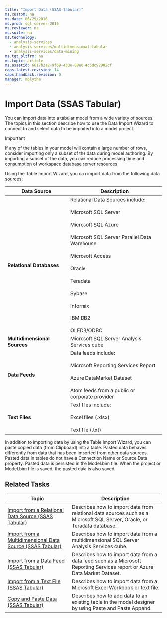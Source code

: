 ```yaml
---
title: "Import Data (SSAS Tabular)"
ms.custom: na
ms.date: 06/29/2016
ms.prod: sql-server-2016
ms.reviewer: na
ms.suite: na
ms.technology: 
  - analysis-services
  - analysis-services/multidimensional-tabular
  - analysis-services/data-mining
ms.tgt_pltfrm: na
ms.topic: article
ms.assetid: 6617b2a2-9f69-433e-89e0-4c5dc92982cf
caps.latest.revision: 14
caps.handback.revision: 0
manager: mblythe
---
```

# Import Data (SSAS Tabular)
You can import data into a tabular model from a wide variety of sources. The topics in this section describe how to use the Data Import Wizard to connect to and select data to be imported into a model project.  
  
> [!IMPORTANT]  
>  If any of the tables in your model will contain a large number of rows, consider importing only a subset of the data during model authoring. By importing a subset of the data, you can reduce processing time and consumption of workspace database server resources.  
  
 Using the Table Import Wizard, you can import data from the following data sources:  
  
|**Data Source**|**Description**|  
|---------------------|---------------------|  
|**Relational Databases**|Relational Data Sources include:<br /><br /> Microsoft SQL Server<br /><br /> Microsoft SQL Azure<br /><br /> Microsoft SQL Server Parallel Data Warehouse<br /><br /> Microsoft Access<br /><br /> Oracle<br /><br /> Teradata<br /><br /> Sybase<br /><br /> Informix<br /><br /> IBM DB2<br /><br /> OLEDB/ODBC|  
|**Multidimensional Sources**|Microsoft SQL Server Analysis Services cube|  
|**Data Feeds**|Data feeds include:<br /><br /> Microsoft Reporting Services Report<br /><br /> Azure DataMarket Dataset<br /><br /> Atom feeds from a public or corporate provider|  
|**Text Files**|Text files include:<br /><br /> Excel files (.xlsx)<br /><br /> Text file (.txt)|  
  
 In addition to importing data by using the Table Import Wizard, you can paste copied data (from Clipboard) into a table. Pasted data behaves differently from data that has been imported from other data sources. Pasted data in tables do not have a Connection Name or Source Data property. Pasted data is persisted in the Model.bim file. When the project or Model.bim file is saved, the pasted data is also saved.  
  
## Related Tasks  
  
|Topic|Description|  
|-----------|-----------------|  
|[Import from a Relational Data Source (SSAS Tabular)](../../Topics/TopicNameContainA/Import-from-a-Relational-Data-Source--SSAS-Tabular-.md)|Describes how to import data from relational data sources such as a Microsoft SQL Server, Oracle, or Teradata database.|  
|[Import from a Multidimensional Data Source (SSAS Tabular)](../../Topics/TopicNameContainA/Import-from-a-Multidimensional-Data-Source--SSAS-Tabular-.md)|Describes how to import data from a multidimensional SQL Server Analysis Services cube.|  
|[Import from a Data Feed (SSAS Tabular)](../../Topics/TopicNameContainA/Import-from-a-Data-Feed--SSAS-Tabular-.md)|Describes how to import data from a data feed such as a Microsoft Reporting Services report or Azure Data Market Dataset.|  
|[Import from a Text File (SSAS Tabular)](../../Topics/TopicNameContainA/Import-from-a-Text-File--SSAS-Tabular-.md)|Describes how to import data from a Microsoft Excel Workbook or text file.|  
|[Copy and Paste Data (SSAS Tabular)](../../Topics/TopicNameNotContainA/Copy-and-Paste-Data--SSAS-Tabular-.md)|Describes how to add data to an existing table in the model designer by using Paste and Paste Append.|